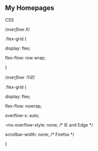 ## My Homepages

CSS

/*overflow X*/

 .flex-grid {
 
  display: flex;
  
  flex-flow: row wrap;
  
}


/*overflow 가로*/

.flex-grid {

  display: flex;
  
  flex-flow: nowrap;
  
  overflow-x: auto;
  
  -ms-overflow-style: none; /* IE and Edge */
  
  scrollbar-width: none; /* Firefox */
  
}
